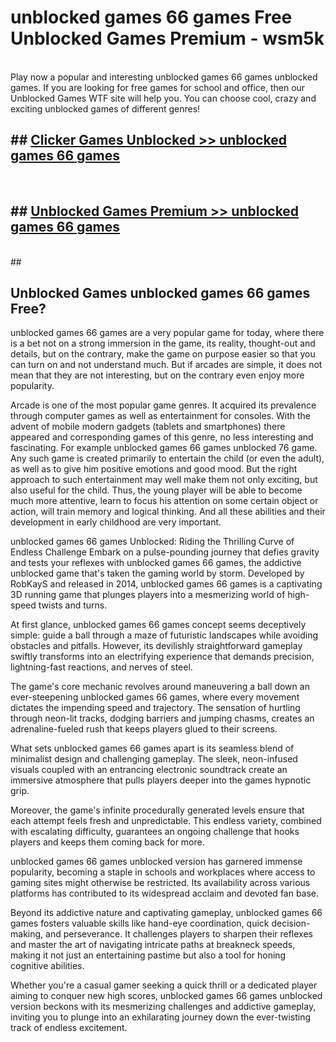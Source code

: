 # unblocked games 66 games  Free Unblocked Games Premium - wsm5k <br>
<br>
Play now a popular and interesting unblocked games 66 games unblocked games. If you are looking for free games for school and office, then our Unblocked Games WTF site will help you. You can choose cool, crazy and exciting unblocked games of different genres!


## ##  [Clicker Games Unblocked >> unblocked games 66 games](http://freeplayer.one?title=unblocked_games_66_games&ref=UGames)
  <br>

##  ## [Unblocked Games Premium >> unblocked games 66 games](http://freeplayer.one?title=unblocked_games_66_games&ref=UGames)
  <br>
  ##



## Unblocked Games unblocked games 66 games Free?

unblocked games 66 games are a very popular game for today, where there is a bet not on a strong immersion in the game, its reality, thought-out and details, but on the contrary, make the game on purpose easier so that you can turn on and not understand much. But if arcades are simple, it does not mean that they are not interesting, but on the contrary even enjoy more popularity.

Arcade is one of the most popular game genres. It acquired its prevalence through computer games as well as entertainment for consoles. With the advent of mobile modern gadgets (tablets and smartphones) there appeared and corresponding games of this genre, no less interesting and fascinating. For example unblocked games 66 games unblocked 76 game. Any such game is created primarily to entertain the child (or even the adult), as well as to give him positive emotions and good mood. But the right approach to such entertainment may well make them not only exciting, but also useful for the child. Thus, the young player will be able to become much more attentive, learn to focus his attention on some certain object or action, will train memory and logical thinking. And all these abilities and their development in early childhood are very important.

unblocked games 66 games Unblocked: Riding the Thrilling Curve of Endless Challenge
Embark on a pulse-pounding journey that defies gravity and tests your reflexes with unblocked games 66 games, the addictive unblocked game that's taken the gaming world by storm. Developed by RobKayS and released in 2014, unblocked games 66 games is a captivating 3D running game that plunges players into a mesmerizing world of high-speed twists and turns.

At first glance, unblocked games 66 games concept seems deceptively simple: guide a ball through a maze of futuristic landscapes while avoiding obstacles and pitfalls. However, its devilishly straightforward gameplay swiftly transforms into an electrifying experience that demands precision, lightning-fast reactions, and nerves of steel.

The game's core mechanic revolves around maneuvering a ball down an ever-steepening unblocked games 66 games, where every movement dictates the impending speed and trajectory. The sensation of hurtling through neon-lit tracks, dodging barriers and jumping chasms, creates an adrenaline-fueled rush that keeps players glued to their screens.

What sets unblocked games 66 games apart is its seamless blend of minimalist design and challenging gameplay. The sleek, neon-infused visuals coupled with an entrancing electronic soundtrack create an immersive atmosphere that pulls players deeper into the games hypnotic grip.

Moreover, the game's infinite procedurally generated levels ensure that each attempt feels fresh and unpredictable. This endless variety, combined with escalating difficulty, guarantees an ongoing challenge that hooks players and keeps them coming back for more.

unblocked games 66 games unblocked version has garnered immense popularity, becoming a staple in schools and workplaces where access to gaming sites might otherwise be restricted. Its availability across various platforms has contributed to its widespread acclaim and devoted fan base.

Beyond its addictive nature and captivating gameplay, unblocked games 66 games fosters valuable skills like hand-eye coordination, quick decision-making, and perseverance. It challenges players to sharpen their reflexes and master the art of navigating intricate paths at breakneck speeds, making it not just an entertaining pastime but also a tool for honing cognitive abilities.

Whether you're a casual gamer seeking a quick thrill or a dedicated player aiming to conquer new high scores, unblocked games 66 games unblocked version beckons with its mesmerizing challenges and addictive gameplay, inviting you to plunge into an exhilarating journey down the ever-twisting track of endless excitement.